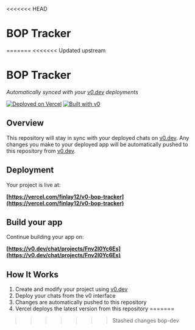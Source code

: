 <<<<<<< HEAD
# BOP Tracker
=======
<<<<<<< Updated upstream
# BOP Tracker

*Automatically synced with your [v0.dev](https://v0.dev) deployments*

[![Deployed on Vercel](https://img.shields.io/badge/Deployed%20on-Vercel-black?style=for-the-badge&logo=vercel)](https://vercel.com/finlay12/v0-bop-tracker)
[![Built with v0](https://img.shields.io/badge/Built%20with-v0.dev-black?style=for-the-badge)](https://v0.dev/chat/projects/Fnv2l0Yc6Es)

## Overview

This repository will stay in sync with your deployed chats on [v0.dev](https://v0.dev).
Any changes you make to your deployed app will be automatically pushed to this repository from [v0.dev](https://v0.dev).

## Deployment

Your project is live at:

**[https://vercel.com/finlay12/v0-bop-tracker](https://vercel.com/finlay12/v0-bop-tracker)**

## Build your app

Continue building your app on:

**[https://v0.dev/chat/projects/Fnv2l0Yc6Es](https://v0.dev/chat/projects/Fnv2l0Yc6Es)**

## How It Works

1. Create and modify your project using [v0.dev](https://v0.dev)
2. Deploy your chats from the v0 interface
3. Changes are automatically pushed to this repository
4. Vercel deploys the latest version from this repository
=======
>>>>>>> Stashed changes
>>>>>>> bop-dev
